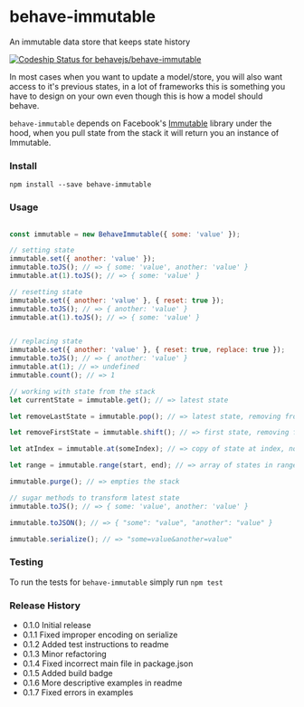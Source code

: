 # behave-immutable
An immutable data store that keeps state history

[ ![Codeship Status for behavejs/behave-immutable](https://codeship.com/projects/d9102350-8535-0132-e590-0aaee77afcf8/status?branch=master)](https://codeship.com/projects/58641)

In most cases when you want to update a model/store, you will also want access to it's previous states, in a lot of frameworks this is something you have to design on your own even though this is how a model should behave.

`behave-immutable` depends on Facebook's [Immutable](http://facebook.github.io/immutable-js/) library under the hood, when you pull state from the stack it will return you an instance of Immutable.

### Install

```shell
npm install --save behave-immutable
```

### Usage

```js

const immutable = new BehaveImmutable({ some: 'value' });

// setting state
immutable.set({ another: 'value' });
immutable.toJS(); // => { some: 'value', another: 'value' }
immutable.at(1).toJS(); // => { some: 'value' }

// resetting state
immutable.set({ another: 'value' }, { reset: true });
immutable.toJS(); // => { another: 'value' }
immutable.at(1).toJS(); // => { some: 'value' }


// replacing state
immutable.set({ another: 'value' }, { reset: true, replace: true });
immutable.toJS(); // => { another: 'value' }
immutable.at(1); // => undefined
immutable.count(); // => 1

// working with state from the stack
let currentState = immutable.get(); // => latest state

let removeLastState = immutable.pop(); // => latest state, removing from stack

let removeFirstState = immutable.shift(); // => first state, removing from stack

let atIndex = immutable.at(someIndex); // => copy of state at index, non-destructive

let range = immutable.range(start, end); // => array of states in range (including end index)

immutable.purge(); // => empties the stack

// sugar methods to transform latest state
immutable.toJS(); // => { some: 'value', another: 'value' }

immutable.toJSON(); // => { "some": "value", "another": "value" }

immutable.serialize(); // => "some=value&another=value"
```

### Testing
To run the tests for `behave-immutable` simply run `npm test`

### Release History

- 0.1.0 Initial release
- 0.1.1 Fixed improper encoding on serialize
- 0.1.2 Added test instructions to readme
- 0.1.3 Minor refactoring
- 0.1.4 Fixed incorrect main file in package.json
- 0.1.5 Added build badge
- 0.1.6 More descriptive examples in readme
- 0.1.7 Fixed errors in examples

